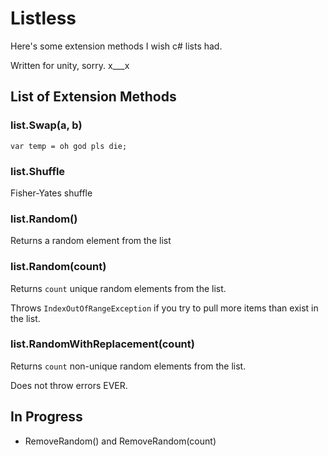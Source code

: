 Listless
========

Here's some extension methods I wish c# lists had.

Written for unity, sorry. x___x

List of Extension Methods
-------------------------

### list.Swap(a, b)
`var temp = oh god pls die;`

### list.Shuffle
Fisher-Yates shuffle

### list.Random()
Returns a random element from the list

### list.Random(count)
Returns `count` unique random elements from the list.

Throws `IndexOutOfRangeException` if you try to pull more items than exist in the list.

### list.RandomWithReplacement(count)
Returns `count` non-unique random elements from the list.

Does not throw errors EVER.

In Progress
-----------

- RemoveRandom() and RemoveRandom(count)
